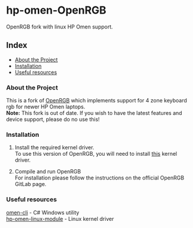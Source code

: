 # hp-omen-OpenRGB
OpenRGB fork with linux HP Omen support.

## Index

* [About the Project](#about-the-project)
* [Installation](#installation)
* [Useful resources](#useful-resources)

### About the Project
This is a fork of [OpenRGB](https://gitlab.com/CalcProgrammer1/OpenRGB) which implements support for 4 zone keyboard rgb for newer HP Omen laptops.  
**Note:** This fork is out of date. If you wish to have the latest features and device support, please do no use this!

### Installation

1. Install the required kernel driver.  
To use this version of OpenRGB, you will need to install [this](https://github.com/TitanHZZ/omen-keyboard-rgb-linux) kernel driver.

2. Compile and run OpenRGB  
For installation please follow the instructions on the official OpenRGB GitLab page.

### Useful resources
[omen-cli](https://github.com/thebongy/omen-cli) - C# Windows utility  
[hp-omen-linux-module](https://github.com/pelrun/hp-omen-linux-module) - Linux kernel driver